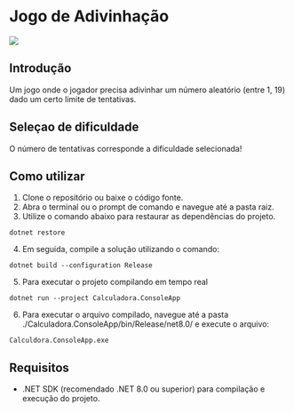 # Jogo de Adivinhação

![](https://imgur.com/NarVtfC.gif)

## Introdução 

Um jogo onde o jogador precisa adivinhar um número aleatório 
(entre 1, 19) dado um certo limite de tentativas.

## Seleçao de dificuldade 

O número de tentativas corresponde a dificuldade selecionada!

## Como utilizar

<ol>
<li>Clone o repositório ou baixe o código fonte.</li>
<li>Abra o terminal ou o prompt de comando e navegue até a pasta raiz.</li>
<li>Utilize o comando abaixo para restaurar as dependências do projeto.</li>
</ol>

```
dotnet restore
```

4. Em seguida, compile a solução utilizando o comando:

```
dotnet build --configuration Release
```

5. Para executar o projeto compilando em tempo real

```
dotnet run --project Calculadora.ConsoleApp
```

6. Para executar o arquivo compilado, navegue até a pasta ./Calculadora.ConsoleApp/bin/Release/net8.0/ e execute o arquivo:

```
Calculdora.ConsoleApp.exe
```

## Requisitos 

- 
    .NET SDK (recomendado .NET 8.0 ou superior) para compilação e execução do projeto.
